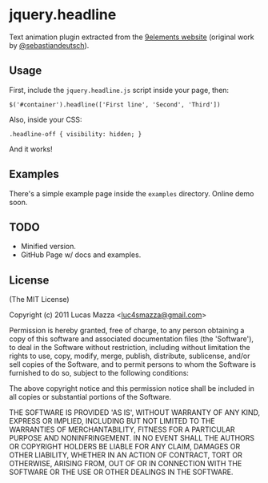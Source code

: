 # jquery.headline

Text animation plugin extracted from the [9elements website](http://9elements.com) (original work by [@sebastiandeutsch](https://github.com/sebastiandeutsch)).

## Usage

First, include the `jquery.headline.js` script inside your page, then:

    $('#container').headline(['First line', 'Second', 'Third'])

Also, inside your CSS:

    .headline-off { visibility: hidden; }

And it works!

## Examples

There's a simple example page inside the `examples` directory. Online demo soon.

## TODO

* Minified version.
* GitHub Page w/ docs and examples.


## License

(The MIT License)

Copyright (c) 2011 Lucas Mazza &lt;luc4smazza@gmail.com&gt;

Permission is hereby granted, free of charge, to any person obtaining
a copy of this software and associated documentation files (the
'Software'), to deal in the Software without restriction, including
without limitation the rights to use, copy, modify, merge, publish,
distribute, sublicense, and/or sell copies of the Software, and to
permit persons to whom the Software is furnished to do so, subject to
the following conditions:

The above copyright notice and this permission notice shall be
included in all copies or substantial portions of the Software.

THE SOFTWARE IS PROVIDED 'AS IS', WITHOUT WARRANTY OF ANY KIND,
EXPRESS OR IMPLIED, INCLUDING BUT NOT LIMITED TO THE WARRANTIES OF
MERCHANTABILITY, FITNESS FOR A PARTICULAR PURPOSE AND NONINFRINGEMENT.
IN NO EVENT SHALL THE AUTHORS OR COPYRIGHT HOLDERS BE LIABLE FOR ANY
CLAIM, DAMAGES OR OTHER LIABILITY, WHETHER IN AN ACTION OF CONTRACT,
TORT OR OTHERWISE, ARISING FROM, OUT OF OR IN CONNECTION WITH THE
SOFTWARE OR THE USE OR OTHER DEALINGS IN THE SOFTWARE.